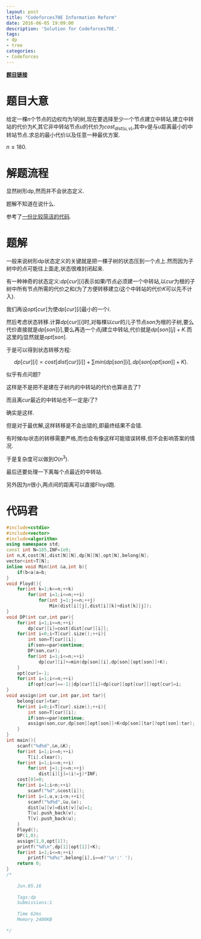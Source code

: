 ```yaml
---
layout: post
title: "Codeforces70E Information Reform"
date: 2016-06-05 19:09:00
description: 'Solution for Codeforces70E.'
tags:
- dp
- tree
categories:
- Codeforces
---
```


[**题目链接**](http://www.codeforces.com/contest/70/problem/E)

# 题目大意

给定一棵$n$个节点的边权均为$1$的树,现在要选择至少一个节点建立中转站,建立中转站的代价为$K$,其它非中转站节点$u$的代价为$cost_{dist(u,v)}$,其中$v$是与$u$距离最小的中转站节点.求总的最小代价以及任意一种最优方案.

$n\leqslant 180.$

# 解题流程

显然树形dp,然而并不会状态定义.

题解不知道在说什么.

参考了[一份比较简洁的代码](http://www.codeforces.com/contest/70/submission/18031431).

# 题解

一般来说树形dp状态定义的关键就是把一棵子树的状态压到一个点上.然而因为子树中的点可能往上面走,状态很难封闭起来.

有一种神奇的状态定义:$dp[cur][i]$表示如果$i$节点必须建一个中转站,以$cur$为根的子树中所有节点所需的代价之和(为了方便转移建立$i$这个中转站的代价$K$可以先不计入).

我们再设$opt[cur]$为使$dp[cur][i]$最小的一个$i$.

然后考虑状态转移.计算$dp[cur][i]$时,对每棵以$cur$的儿子节点$son$为根的子树,要么代价直接就是$dp[son][i]$,要么再选一个点$j$建立中转站,代价就是$dp[son][j]+K$.而这里的$j$显然就是$opt[son]$.

于是可以得到状态转移方程:

$$dp[cur][i]=cost[dist[cur][i]]+\sum min(dp[son][i],dp[son[opt[son]]+K).$$

似乎有点问题?

这样是不是把不是建在子树内的中转站的代价也算进去了?

而且离$cur$最近的中转站也不一定是$i$了?

确实是这样.

但是对于最优解,这样转移是不会出错的,即最终结果不会错.

有时候dp状态的转移需要严格,而也会有像这样可能错误转移,但不会影响答案的情况.

于是复杂度可以做到$O(n^3)$.

最后还要处理一下离每个点最近的中转站.

另外因为$n$很小,两点间的距离可以直接Floyd跑.

# 代码君 

```c++
#include<cstdio>
#include<vector>
#include<algorithm>
using namespace std;
const int N=185,INF=1e9;
int n,K,cost[N],dist[N][N],dp[N][N],opt[N],belong[N];
vector<int>T[N];
inline void Min(int &a,int b){
	if(b<a)a=b;
}
void Floyd(){
	for(int k=1;k<=n;++k)
		for(int i=1;i<=n;++i)
			for(int j=1;j<=n;++j)
				Min(dist[i][j],dist[i][k]+dist[k][j]);
}
void DP(int cur,int par){
	for(int i=1;i<=n;++i)
		dp[cur][i]=cost[dist[cur][i]];
	for(int i=0;i<T[cur].size();++i){
		int son=T[cur][i];
		if(son==par)continue;
		DP(son,cur);
		for(int i=1;i<=n;++i)
			dp[cur][i]+=min(dp[son][i],dp[son][opt[son]]+K);
	}
	opt[cur]=-1;
	for(int i=1;i<=n;++i)
		if(opt[cur]==-1||dp[cur][i]<dp[cur][opt[cur]])opt[cur]=i;
}
void assign(int cur,int par,int tar){
	belong[cur]=tar;
	for(int i=0;i<T[cur].size();++i){
		int son=T[cur][i];
		if(son==par)continue;
		assign(son,cur,dp[son][opt[son]]+K<dp[son][tar]?opt[son]:tar);
	}
}
int main(){
	scanf("%d%d",&n,&K);
	for(int i=1;i<=n;++i)
		T[i].clear();
	for(int i=1;i<=n;++i)
		for(int j=1;j<=n;++j)
			dist[i][j]=(i!=j)*INF;
	cost[0]=0;
	for(int i=1;i<n;++i)
		scanf("%d",&cost[i]);
	for(int i=1,u,v;i<n;++i){
		scanf("%d%d",&u,&v);
		dist[u][v]=dist[v][u]=1;
		T[u].push_back(v);
		T[v].push_back(u);
	}
	Floyd();
	DP(1,0);
	assign(1,0,opt[1]);
	printf("%d\n",dp[1][opt[1]]+K);
	for(int i=1;i<=n;++i)
		printf("%d%c",belong[i],i==n?'\n':' ');
	return 0;
}
/*
	
	Jun.05.16
	
	Tags:dp
	Submissions:1
	
	Time 62ms
	Memory 2400KB
	
*/
```
